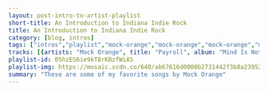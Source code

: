 ```yaml
---
layout: post-intro-to-artist-playlist
short-title: An Introduction to Indiana Indie Rock
title: An Introduction to Indiana Indie Rock
category: [blog, intros]
tags: ["intros","playlist","mock-orange","mock-orange","mock-orange","mock-orange","mock-orange","mock-orange","mock-orange","mock-orange","mock-orange","mock-orange","mock-orange","mock-orange","mock-orange","mock-orange","mock-orange","mock-orange","mock-orange","mock-orange","mock-orange","mock-orange","mock-orange","mock-orange","mock-orange","mock-orange","mock-orange","mock-orange","mock-orange","mock-orange","mock-orange","mock-orange","mock-orange","mock-orange","mock-orange","mock-orange","mock-orange","mock-orange","mock-orange","mock-orange","mock-orange","mock-orange","mock-orange","mock-orange","mock-orange","mock-orange","mock-orange","mock-orange","mock-orange","mock-orange","mock-orange","mock-orange","mock-orange","mock-orange","mock-orange","mock-orange","mock-orange","mock-orange","mock-orange","mock-orange","mock-orange","mock-orange","mock-orange","mock-orange","mock-orange","mock-orange","mock-orange","mock-orange","thunder-dreamer","thunder-dreamer","thunder-dreamer","thunder-dreamer","thunder-dreamer","thunder-dreamer","thunder-dreamer","thunder-dreamer","thunder-dreamer","thunder-dreamer","thunder-dreamer","thunder-dreamer","thunder-dreamer","thunder-dreamer","thunder-dreamer","thunder-dreamer","thunder-dreamer","thunder-dreamer","duraluxe","duraluxe","duraluxe","duraluxe","duraluxe","duraluxe","duraluxe","duraluxe","duraluxe","duraluxe","duraluxe","alexander-the-great","alexander-the-great","alexander-the-great","alexander-the-great","alexander-the-great"]
tracks: [{artists: "Mock Orange", title: "Payroll", album: "Mind Is Not Brain"},{artists: "Mock Orange", title: "I Keep Saying So Long", album: "Mind Is Not Brain"},{artists: "Mock Orange", title: "Mind Is Not Brain", album: "Mind Is Not Brain"},{artists: "Mock Orange", title: "East Side Song", album: "Mind Is Not Brain"},{artists: "Mock Orange", title: "Make Friends", album: "Mind Is Not Brain"},{artists: "Mock Orange", title: "Old Man", album: "Mind Is Not Brain"},{artists: "Mock Orange", title: "Instrumental", album: "Mind Is Not Brain"},{artists: "Mock Orange", title: "Oh My God", album: "Mind Is Not Brain"},{artists: "Mock Orange", title: "Hawks Can Go", album: "Mind Is Not Brain"},{artists: "Mock Orange", title: "Birds", album: "Mind Is Not Brain"},{artists: "Mock Orange", title: "Do You Want Out", album: "Mind Is Not Brain"},{artists: "Mock Orange", title: "I Can't Seem To Think", album: "Mind Is Not Brain"},{artists: "Mock Orange", title: "This Nation", album: "Mind Is Not Brain"},{artists: "Mock Orange", title: "Captain Love", album: "Captain Love"},{artists: "Mock Orange", title: "Song in D", album: "Captain Love"},{artists: "Mock Orange", title: "Smile On", album: "Captain Love"},{artists: "Mock Orange", title: "World of Machines", album: "Captain Love"},{artists: "Mock Orange", title: "Lila", album: "Captain Love"},{artists: "Mock Orange", title: "Ms. Brown's Morning Cup", album: "Captain Love"},{artists: "Mock Orange", title: "Supergang", album: "Captain Love"},{artists: "Mock Orange", title: "Motel Man", album: "Captain Love"},{artists: "Mock Orange", title: "Relax and Degrade", album: "Captain Love"},{artists: "Mock Orange", title: "Majestic Raincoat", album: "Captain Love"},{artists: "Mock Orange", title: "Old Movies", album: "Captain Love"},{artists: "Mock Orange", title: "Beauty of a Scar (Bonus Track)", album: "Captain Love"},{artists: "Mock Orange", title: "Grow Your Soul Away", album: "Disguised As Ghosts"},{artists: "Mock Orange", title: "Silent Motion", album: "Disguised As Ghosts"},{artists: "Mock Orange", title: "My Car", album: "Disguised As Ghosts"},{artists: "Mock Orange", title: "Sidewalk", album: "Disguised As Ghosts"},{artists: "Mock Orange", title: "I Can Sing", album: "Disguised As Ghosts"},{artists: "Mock Orange", title: "Feel It Now", album: "Disguised As Ghosts"},{artists: "Mock Orange", title: "End of the World", album: "Disguised As Ghosts"},{artists: "Mock Orange", title: "Going Away", album: "Disguised As Ghosts"},{artists: "Mock Orange", title: "Roll Your Eyes", album: "Disguised As Ghosts"},{artists: "Mock Orange", title: "Stop and Go", album: "Disguised As Ghosts"},{artists: "Mock Orange", title: "I'm Leaving", album: "Put the Kid on the Sleepy Horse"},{artists: "Mock Orange", title: "High Octane Punk Mode", album: "Put the Kid on the Sleepy Horse"},{artists: "Mock Orange", title: "Nine Times", album: "Put the Kid on the Sleepy Horse"},{artists: "Mock Orange", title: "Window", album: "Put the Kid on the Sleepy Horse"},{artists: "Mock Orange", title: "Be Gone", album: "Put the Kid on the Sleepy Horse"},{artists: "Mock Orange", title: "Some Say", album: "Put the Kid on the Sleepy Horse"},{artists: "Mock Orange", title: "Chrome Alligator", album: "Put the Kid on the Sleepy Horse"},{artists: "Mock Orange", title: "Too Good Your Dreams Don't Come True", album: "Put the Kid on the Sleepy Horse"},{artists: "Mock Orange", title: "Intake", album: "Put the Kid on the Sleepy Horse"},{artists: "Mock Orange", title: "Tell Me", album: "Put the Kid on the Sleepy Horse"},{artists: "Mock Orange", title: "Brake Lights On", album: "The Record Play"},{artists: "Mock Orange", title: "She Runs the Ride", album: "The Record Play"},{artists: "Mock Orange", title: "Slow Song", album: "The Record Play"},{artists: "Mock Orange", title: "In Even Time", album: "The Record Play"},{artists: "Mock Orange", title: "Twelve O'clock Call", album: "The Record Play"},{artists: "Mock Orange", title: "Nothing to Write", album: "The Record Play"},{artists: "Mock Orange", title: "One Way Letters", album: "The Record Play"},{artists: "Mock Orange", title: "3 O'clock", album: "The Record Play"},{artists: "Mock Orange", title: "The City Call", album: "The Record Play"},{artists: "Mock Orange", title: "Touch Tone Bell", album: "The Record Play"},{artists: "Mock Orange", title: "You Know You Got It", album: "The Record Play"},{artists: "Mock Orange", title: "Growing Crooked", album: "nines & sixes"},{artists: "Mock Orange", title: "We Work", album: "nines & sixes"},{artists: "Mock Orange", title: "Does It Show", album: "nines & sixes"},{artists: "Mock Orange", title: "Window Shopping", album: "nines & sixes"},{artists: "Mock Orange", title: "Paper", album: "nines & sixes"},{artists: "Mock Orange", title: "All You Have", album: "nines & sixes"},{artists: "Mock Orange", title: "Poster Child", album: "nines & sixes"},{artists: "Mock Orange", title: "Dictionary", album: "nines & sixes"},{artists: "Mock Orange", title: "Drinking Song", album: "nines & sixes"},{artists: "Mock Orange", title: "Goodnight Reddick", album: "nines & sixes"},{artists: "Thunder Dreamer", title: "Give Me Kentucky", album: "Lonesome Morning"},{artists: "Thunder Dreamer", title: "What Would Your Lover Say?", album: "Lonesome Morning"},{artists: "Thunder Dreamer", title: "My Own Town", album: "Lonesome Morning"},{artists: "Thunder Dreamer", title: "House of Nothing", album: "Lonesome Morning"},{artists: "Thunder Dreamer", title: "Lonesome Morning", album: "Lonesome Morning"},{artists: "Thunder Dreamer", title: "Le Soldat", album: "Lonesome Morning"},{artists: "Thunder Dreamer", title: "Song for Laurent", album: "Lonesome Morning"},{artists: "Thunder Dreamer", title: "Our Superstitions", album: "Lonesome Morning"},{artists: "Thunder Dreamer", title: "Spring Mill Murder", album: "Lonesome Morning"},{artists: "Thunder Dreamer", title: "Keep It Moving", album: "Lonesome Morning"},{artists: "Thunder Dreamer", title: "Why Bother", album: "Capture"},{artists: "Thunder Dreamer", title: "You Know Me", album: "Capture"},{artists: "Thunder Dreamer", title: "Capture", album: "Capture"},{artists: "Thunder Dreamer", title: "The Bridge", album: "Capture"},{artists: "Thunder Dreamer", title: "St-Malo", album: "Capture"},{artists: "Thunder Dreamer", title: "Live on Without Me", album: "Capture"},{artists: "Thunder Dreamer", title: "Living Like the Rest", album: "Capture"},{artists: "Thunder Dreamer", title: "Victoria", album: "Capture"},{artists: "Duraluxe", title: "Your Boarding Pass", album: "The Suitcase"},{artists: "Duraluxe", title: "Please Be Cool", album: "The Suitcase"},{artists: "Duraluxe", title: "7ths & Minors", album: "The Suitcase"},{artists: "Duraluxe", title: "All Together Now", album: "The Suitcase"},{artists: "Duraluxe", title: "Phantom Power", album: "The Suitcase"},{artists: "Duraluxe", title: "Save One For Gie", album: "The Suitcase"},{artists: "Duraluxe", title: "Hit So Hard (Winsome Version)", album: "The Suitcase"},{artists: "Duraluxe", title: "For the Memory Of St. Joan", album: "The Suitcase"},{artists: "Duraluxe", title: "Sometimes", album: "The Suitcase"},{artists: "Duraluxe", title: "Helium Hand Of Power", album: "The Suitcase"},{artists: "Duraluxe", title: "I-95", album: "The Suitcase"},{artists: "Alexander the Great", title: "Home Alone in Central Park", album: "Faces Change"},{artists: "Alexander the Great", title: "Don't You Forget It", album: "Faces Change"},{artists: "Alexander the Great", title: "Tree of Knowledge", album: "Faces Change"},{artists: "Alexander the Great", title: "Dusk", album: "Faces Change"},{artists: "Alexander the Great", title: "Postcard", album: "Faces Change"}]
playlist-id: 05hzES6ie9kT8rKBzfWiAS
playlist-img: https://mosaic.scdn.co/640/ab67616d0000b2731442f3b8a23952ee2e4f7f68ab67616d0000b27332ee3e55409c00e98c379562ab67616d0000b2734654343941727785f1787380ab67616d0000b27360ca1df9216aebe39d494c4f
summary: "These are some of my favorite songs by Mock Orange"
---
```

